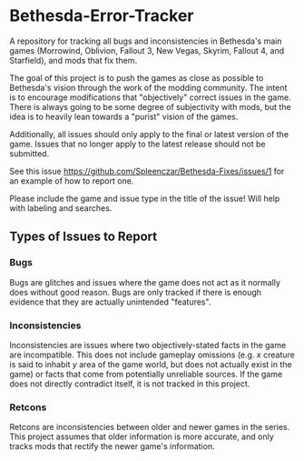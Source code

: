 # Bethesda-Error-Tracker
A repository for tracking all bugs and inconsistencies in Bethesda's main games (Morrowind, Oblivion, Fallout 3, New Vegas, Skyrim, Fallout 4, and Starfield), and mods that fix them.

The goal of this project is to push the games as close as possible to Bethesda's vision through the work of the modding community. The intent is to encourage modifications that "objectively" correct issues in the game. There is always going to be some degree of subjectivity with mods, but the idea is to heavily lean towards a "purist" vision of the games.

Additionally, all issues should only apply to the final or latest version of the game. Issues that no longer apply to the latest release should not be submitted.

See this issue https://github.com/Spleenczar/Bethesda-Fixes/issues/1 for an example of how to report one.

Please include the game and issue type in the title of the issue! Will help with labeling and searches.

## Types of Issues to Report
### Bugs
Bugs are glitches and issues where the game does not act as it normally does without good reason. Bugs are only tracked if there is enough evidence that they are actually unintended "features".
### Inconsistencies
Inconsistencies are issues where two objectively-stated facts in the game are incompatible. This does not include gameplay omissions (e.g. *x* creature is said to inhabit *y* area of the game world, but does not actually exist in the game) or facts that come from potentially unreliable sources. If the game does not directly contradict itself, it is not tracked in this project.
### Retcons
Retcons are inconsistencies between older and newer games in the series. This project assumes that older information is more accurate, and only tracks mods that rectify the newer game's information.
